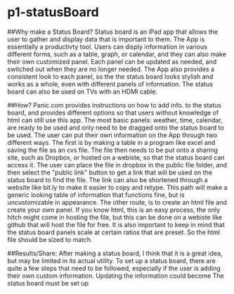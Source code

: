 p1-statusBoard
==============
##Why make a Status Board?
Status board is an iPad app that allows the user to gather and display data that is important to them. The App is essentially a productivty tool. Users can disply information in various different forms, such as a table, graph, or calendar, and they can also make their own customized panel. Each panel can be updated as needed, and switched out when they are no longer needed. The App also provides a consistent look to each panel, so the the status board looks stylish and works as a whole, even with different panels of information. The status board can also be used on TVs with an HDMI cable.


##How?
Panic.com provides instructions on how to add info. to the status board, and provides different options so that users without knowledge of html can still use this app. The most basic panels: weather, time, calendar, are ready to be used and only need to be dragged onto the status board to be used. The user can put their own information on the App through two different ways. The first is by making a table in a program like excel and saving the file as an cvs file. The file then needs to be put onto a sharing site, such as Dropbox, or hosted on a webiste, so that the status board can access it. The user can place the file in dropbox in the public file folder, and then select the "public link" button to get a link that will be used on the status board to find the file. The link can also be shortened through a website like bit.ly to make it easier to copy and retype. This path will make a generic looking table of information that functions fine, but is uncustomizable in appearance. 
The other route, is to create an html file and create your own panel. If you know html, this is an easy process, the only hitch might come in hosting the file, but this can be done on a webiste like github that will host the file for free. It is also important to keep in mind that the status board panels scale at certain ratios that are preset. So the html file should be sized to match.  

##Results/Share:
After making a status board, I think that it is a great idea, but may be limited in its actual utility. To set up a status board, there are quite a few steps that need to be followed, especially if the user is adding their own custom information. Updating the information could become The status board must be set up 
